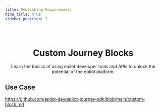 ```yaml
---
title: Publishing Requirements
hide_title: true
sidebar_position: 3
---
```


<p>&nbsp;</p>


<h1 align="center">Custom Journey Blocks</h1>

<p align="center">Learn the basics of using epilot developer tools and APIs to unlock the potential of the epilot platform.</p>

## Use Case 

https://github.com/epilot-dev/epilot-journey-sdk/blob/main/custom-block.md

